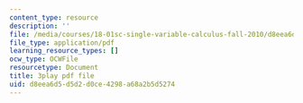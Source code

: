 ```yaml
---
content_type: resource
description: ''
file: /media/courses/18-01sc-single-variable-calculus-fall-2010/d8eea6d5d5d2d0ce4298a68a2b5d5274_lEOjMAmkI-U.pdf
file_type: application/pdf
learning_resource_types: []
ocw_type: OCWFile
resourcetype: Document
title: 3play pdf file
uid: d8eea6d5-d5d2-d0ce-4298-a68a2b5d5274
---
```


